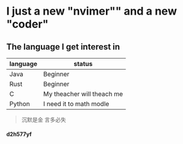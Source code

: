 # I just a new "nvimer"" and a new "coder"

## The language I get interest in

|language | status|
|-----|----|
|Java|Beginner|
|Rust|Beginner|
|C|My theacher will theach me|
|Python| I need it to math modle|

> 沉默是金
> 言多必失


#### d2h577yf
